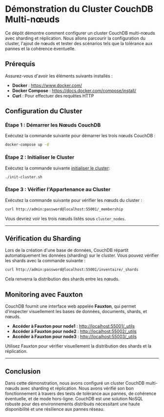 
# Démonstration du Cluster CouchDB Multi-nœuds

Ce dépôt démontre comment configurer un cluster CouchDB multi-nœuds avec sharding et réplication.
Nous allons parcourir la configuration du cluster, l'ajout de nœuds et tester des scénarios tels que la tolérance aux pannes et la cohérence éventuelle.

## Prérequis

Assurez-vous d'avoir les éléments suivants installés :
- **Docker** : https://www.docker.com/
- **Docker Compose** : https://docs.docker.com/compose/install/
- **Curl** : Pour effectuer des requêtes HTTP

## Configuration du Cluster

### Étape 1 : Démarrer les Nœuds CouchDB

Exécutez la commande suivante pour démarrer les trois nœuds CouchDB :

```bash
docker-compose up -d
```

### Étape 2 : Initialiser le Cluster

Exécutez la commande suivante [initialiser le cluster](./init-cluster-doc.md):

```bash
./init-cluster.sh
```

### Étape 3 : Vérifier l'Appartenance au Cluster

Exécutez la commande suivante pour vérifier les nœuds du cluster :

```bash
curl http://admin:password@localhost:55001/_membership
```

Vous devriez voir les trois nœuds listés sous `cluster_nodes`.

---

## Vérification du Sharding

Lors de la création d'une base de données, CouchDB répartit automatiquement les données (sharding) sur le cluster. Vous pouvez vérifier les shards avec la commande suivante :

```bash
curl http://admin:password@localhost:55001/inventaire/_shards
```

Cela renverra la distribution des shards entre les nœuds.

## Monitoring avec Fauxton

CouchDB fournit une interface web appelée **Fauxton**, qui permet d'inspecter visuellement les bases de données, documents, shards, et nœuds.

- **Accéder à Fauxton pour node1** : [http://localhost:55001/_utils](http://localhost:55001/_utils)
- **Accéder à Fauxton pour node2** : [http://localhost:55002/_utils](http://localhost:55002/_utils)
- **Accéder à Fauxton pour node3** : [http://localhost:55003/_utils](http://localhost:55003/_utils)

Utilisez Fauxton pour vérifier visuellement la distribution des shards et la réplication.

---

## Conclusion

Dans cette démonstration, nous avons configuré un cluster CouchDB multi-nœuds avec sharding et réplication. Nous avons vérifié son bon fonctionnement à travers des tests de tolérance aux pannes, de cohérence éventuelle, et de mode hors-ligne. CouchDB est une solution NoSQL robuste pour des environnements distribués nécessitant une haute disponibilité et une résilience aux pannes réseau.
